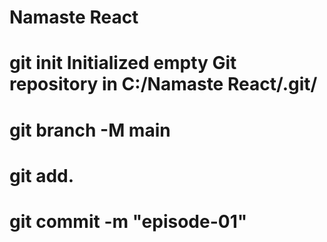 # Namaste React
# git init  Initialized empty Git repository in C:/Namaste React/.git/
# git branch -M main
# git add.
# git commit -m "episode-01"
